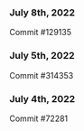 ### July 8th, 2022

Commit #129135

### July 5th, 2022

Commit #314353


### July 4th, 2022

Commit #72281
